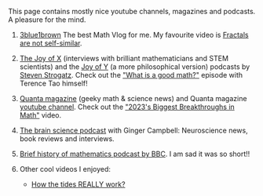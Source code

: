 This page contains mostly nice youtube channels, magazines and podcasts. A pleasure for the mind.

1. [3blue1brown](https://www.youtube.com/@3blue1brown) The best Math Vlog for me.
   My favourite video is [Fractals are not self-similar](https://www.youtube.com/watch?v=gB9n2gHsHN4&t=2s&ab_channel=3Blue1Brown).

2. [The Joy of X](https://www.stevenstrogatz.com/media/podcasts/category/The+Joy+of+X) (interviews with brilliant mathematicians and STEM scientists)
   and the [Joy of Y](https://www.stevenstrogatz.com/media/podcasts/category/The+Joy+of+Why)
   (a more philosophical version) podcasts by [Steven Strogatz](https://www.stevenstrogatz.com/). Check out the ["What is a good math?"](https://www.quantamagazine.org/what-makes-for-good-mathematics-20240201/) episode with Terence Tao himself!

3. [Quanta magazine](https://www.quantamagazine.org/) (geeky math & science news) and Quanta magazine [youtube channel](https://www.youtube.com/@QuantaScienceChannel).
   Check out the ["2023's Biggest Breakthroughs in Math"](https://www.youtube.com/watch?v=4HHUGnHcDQw&t=1036s&ab_channel=QuantaMagazine) video.

4. [The brain science podcast](https://brainsciencepodcast.com/) with Ginger Campbell: Neuroscience news, book reviews and interviews.

5. [Brief history of mathematics podcast by BBC](https://www.bbc.co.uk/programmes/b00srz5b/episodes/downloads). I am sad it was so short!!
   
6. Other cool videos I enjoyed:
   - [How the tides REALLY work?](https://www.youtube.com/watch?v=bPhhYhN0FAc&list=PLc8f9So-Jq9_w7RQsdWqn67YUjo2oQ6v-&index=1&ab_channel=Waterlust)
